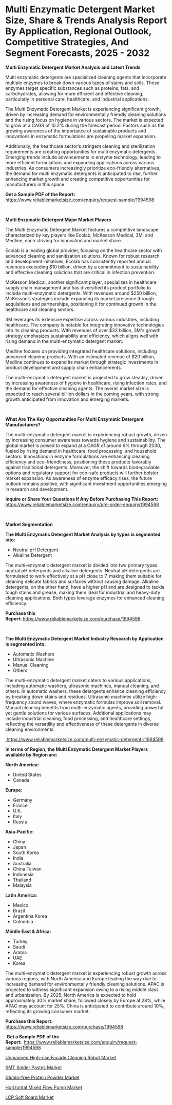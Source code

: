 <p><h1>Multi Enzymatic Detergent Market Size, Share & Trends Analysis Report By Application, Regional Outlook, Competitive Strategies, And Segment Forecasts, 2025 - 2032</h1></p><p><strong>Multi Enzymatic Detergent Market Analysis and Latest Trends</strong></p>
<p><p>Multi enzymatic detergents are specialized cleaning agents that incorporate multiple enzymes to break down various types of stains and soils. These enzymes target specific substances such as proteins, fats, and carbohydrates, allowing for more efficient and effective cleaning, particularly in personal care, healthcare, and industrial applications.</p><p>The Multi Enzymatic Detergent Market is experiencing significant growth, driven by increasing demand for environmentally friendly cleaning solutions and the rising focus on hygiene in various sectors. The market is expected to grow at a CAGR of 10.2% during the forecast period. Factors such as the growing awareness of the importance of sustainable products and innovations in enzymatic formulations are propelling market expansion. </p><p>Additionally, the healthcare sector’s stringent cleaning and sterilization requirements are creating opportunities for multi enzymatic detergents. Emerging trends include advancements in enzyme technology, leading to more efficient formulations and expanding applications across various industries. As consumers increasingly prioritize eco-friendly alternatives, the demand for multi enzymatic detergents is anticipated to rise, further enhancing market growth and creating competitive opportunities for manufacturers in this space.</p></p>
<p><strong>Get a Sample PDF of the Report:&nbsp;</strong> <a href="https://www.reliablemarketsize.com/enquiry/request-sample/1994598?utm_campaign=1897&utm_medium=2&utm_source=Github&utm_content=ia&utm_term=30012025&utm_id=multi-enzymatic-detergent">https://www.reliablemarketsize.com/enquiry/request-sample/1994598</a></p>
<p>&nbsp;</p>
<p><strong>Multi Enzymatic Detergent Major Market Players</strong></p>
<p><p>The Multi Enzymatic Detergent Market features a competitive landscape characterized by key players like Ecolab, McKesson Medical, 3M, and Medline, each striving for innovation and market share. </p><p>Ecolab is a leading global provider, focusing on the healthcare sector with advanced cleaning and sanitization solutions. Known for robust research and development initiatives, Ecolab has consistently reported annual revenues exceeding $10 billion, driven by a commitment to sustainability and effective cleaning solutions that are critical in infection prevention.</p><p>McKesson Medical, another significant player, specializes in healthcare supply chain management and has diversified its product portfolio to include multi-enzymatic detergents. With revenues around $250 billion, McKesson’s strategies include expanding its market presence through acquisitions and partnerships, positioning it for continued growth in the healthcare and cleaning sectors.</p><p>3M leverages its extensive expertise across various industries, including healthcare. The company is notable for integrating innovative technologies into its cleaning products. With revenues of over $32 billion, 3M's growth strategy emphasizes sustainability and efficiency, which aligns well with rising demand in the multi-enzymatic detergent market.</p><p>Medline focuses on providing integrated healthcare solutions, including advanced cleaning products. With an estimated revenue of $20 billion, Medline continues to expand its market through strategic investments in product development and supply chain enhancements.</p><p>The multi-enzymatic detergent market is projected to grow steadily, driven by increasing awareness of hygiene in healthcare, rising infection rates, and the demand for effective cleaning agents. The overall market size is expected to reach several billion dollars in the coming years, with strong growth anticipated from innovation and emerging markets.</p></p>
<p>&nbsp;</p>
<p><strong>What Are The Key Opportunities For Multi Enzymatic Detergent Manufacturers?</strong></p>
<p><p>The multi-enzymatic detergent market is experiencing robust growth, driven by increasing consumer awareness towards hygiene and sustainability. The global market is poised to expand at a CAGR of around 6% through 2030, fueled by rising demand in healthcare, food processing, and household sectors. Innovations in enzyme formulations are enhancing cleaning efficiency and eco-friendliness, positioning these products favorably against traditional detergents. Moreover, the shift towards biodegradable options and regulatory support for eco-safe products will further bolster market expansion. As awareness of enzyme efficacy rises, the future outlook remains positive, with significant investment opportunities emerging in research and development.</p></p>
<p><strong>Inquire or Share Your Questions If Any Before Purchasing This Report:</strong> <a href="https://www.reliablemarketsize.com/enquiry/pre-order-enquiry/1994598?utm_campaign=1897&utm_medium=2&utm_source=Github&utm_content=ia&utm_term=30012025&utm_id=multi-enzymatic-detergent">https://www.reliablemarketsize.com/enquiry/pre-order-enquiry/1994598</a></p>
<p>&nbsp;</p>
<p><strong>Market Segmentation</strong></p>
<p><strong>The Multi Enzymatic Detergent Market Analysis by types is segmented into:</strong></p>
<p><ul><li>Neutral pH Detergent</li><li>Alkaline Detergent</li></ul></p>
<p><p>The multi-enzymatic detergent market is divided into two primary types: neutral pH detergents and alkaline detergents. Neutral pH detergents are formulated to work effectively at a pH close to 7, making them suitable for cleaning delicate fabrics and surfaces without causing damage. Alkaline detergents, on the other hand, have a higher pH and are designed to tackle tough stains and grease, making them ideal for industrial and heavy-duty cleaning applications. Both types leverage enzymes for enhanced cleaning efficiency.</p></p>
<p><strong>Purchase this Report:&nbsp;</strong><a href="https://www.reliablemarketsize.com/purchase/1994598?utm_campaign=1897&utm_medium=2&utm_source=Github&utm_content=ia&utm_term=30012025&utm_id=multi-enzymatic-detergent">https://www.reliablemarketsize.com/purchase/1994598</a></p>
<p>&nbsp;</p>
<p><strong>The Multi Enzymatic Detergent Market Industry Research by Application is segmented into:</strong></p>
<p><ul><li>Automatic Washers</li><li>Ultrasonic Machine</li><li>Manual Cleaning</li><li>Others</li></ul></p>
<p><p>The multi-enzymatic detergent market caters to various applications, including automatic washers, ultrasonic machines, manual cleaning, and others. In automatic washers, these detergents enhance cleaning efficiency by breaking down stains and residues. Ultrasonic machines utilize high-frequency sound waves, where enzymatic formulas improve soil removal. Manual cleaning benefits from multi-enzymatic agents, providing powerful yet gentle solutions for various surfaces. Additional applications may include industrial cleaning, food processing, and healthcare settings, reflecting the versatility and effectiveness of these detergents in diverse cleaning environments.</p></p>
<p><a href="https://www.reliablemarketsize.com/multi-enzymatic-detergent-r1994598?utm_campaign=1897&utm_medium=2&utm_source=Github&utm_content=ia&utm_term=30012025&utm_id=multi-enzymatic-detergent">&nbsp;https://www.reliablemarketsize.com/multi-enzymatic-detergent-r1994598</a></p>
<p><strong>In terms of Region, the Multi Enzymatic Detergent Market Players available by Region are:</strong></p>
<p>
    <p> <strong> North America: </strong>
        <ul>
            <li>United States</li>
            <li>Canada</li>
        </ul>
        </p> 
    <p> <strong> Europe: </strong>
        <ul>
            <li>Germany</li>
            <li>France</li>
            <li>U.K.</li>
            <li>Italy</li>
            <li>Russia</li>
        </ul>
        </p> 
    <p> <strong> Asia-Pacific: </strong>
        <ul>
            <li>China</li>
            <li>Japan</li>
            <li>South Korea</li>
            <li>India</li>
            <li>Australia</li>
            <li>China Taiwan</li>
            <li>Indonesia</li>
            <li>Thailand</li>
            <li>Malaysia</li>
        </ul>
        </p> 
    <p> <strong> Latin America: </strong>
        <ul>
            <li>Mexico</li>
            <li>Brazil</li>
            <li>Argentina Korea</li>
            <li>Colombia</li>
        </ul>
        </p> 
    <p> <strong> Middle East & Africa: </strong>
        <ul>
            <li>Turkey</li>
            <li>Saudi</li>
            <li>Arabia</li>
            <li>UAE</li>
            <li>Korea</li>
        </ul>
    </p>
    </p>
<p><p>The multi-enzymatic detergent market is experiencing robust growth across various regions, with North America and Europe leading the way due to increasing demand for environmentally friendly cleaning solutions. APAC is projected to witness significant expansion owing to a rising middle class and urbanization. By 2025, North America is expected to hold approximately 30% market share, followed closely by Europe at 28%, while APAC may account for 25%. China is anticipated to contribute around 10%, reflecting its growing consumer market.</p></p>
<p><strong>Purchase this Report: </strong><a href="https://www.reliablemarketsize.com/purchase/1994598?utm_campaign=1897&utm_medium=2&utm_source=Github&utm_content=ia&utm_term=30012025&utm_id=multi-enzymatic-detergent">https://www.reliablemarketsize.com/purchase/1994598</a></p>
<p>&nbsp;<strong>Get a Sample PDF of the Report:&nbsp;&nbsp;</strong><a href="https://www.reliablemarketsize.com/enquiry/request-sample/1994598?utm_campaign=1897&utm_medium=2&utm_source=Github&utm_content=ia&utm_term=30012025&utm_id=multi-enzymatic-detergent">https://www.reliablemarketsize.com/enquiry/request-sample/1994598</a></p>
<p><strong></strong></p>
<p><p><a href="https://www.linkedin.com/pulse/unmanned-high-rise-facade-cleaning-robot-industry-outlook-dn52c?utm_campaign=1897&utm_medium=2&utm_source=Github&utm_content=ia&utm_term=30012025&utm_id=multi-enzymatic-detergent">Unmanned High-rise Facade Cleaning Robot Market</a></p><p><a href="https://www.linkedin.com/pulse/smt-solder-pastes-market-growth-study-highlights-potential-projected-gemgf?utm_campaign=1897&utm_medium=2&utm_source=Github&utm_content=ia&utm_term=30012025&utm_id=multi-enzymatic-detergent">SMT Solder Pastes Market</a></p><p><a href="https://www.linkedin.com/pulse/analyzing-gluten-free-protein-powder-market-trends-size-share-hx0cc?utm_campaign=1897&utm_medium=2&utm_source=Github&utm_content=ia&utm_term=30012025&utm_id=multi-enzymatic-detergent">Gluten-free Protein Powder Market</a></p><p><a href="https://www.linkedin.com/pulse/market-revenue-growth-forecast-horizontal-mixed-flow-pump-v8imc?utm_campaign=1897&utm_medium=2&utm_source=Github&utm_content=ia&utm_term=30012025&utm_id=multi-enzymatic-detergent">Horizontal Mixed Flow Pump Market</a></p><p><a href="https://www.linkedin.com/pulse/regulatory-landscape-its-influence-global-lcp-soft-board-pnpmf?utm_campaign=1897&utm_medium=2&utm_source=Github&utm_content=ia&utm_term=30012025&utm_id=multi-enzymatic-detergent">LCP Soft Board Market</a></p></p>